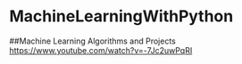# MachineLearningWithPython
##Machine Learning Algorithms and Projects
https://www.youtube.com/watch?v=-7Jc2uwPqRI 
